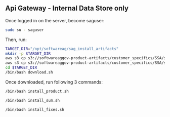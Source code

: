 ## Api Gateway - Internal Data Store only

Once logged in on the server, become saguser:

```bash
sudo su - saguser
```

Then, run:

```bash
TARGET_DIR="/opt/softwareag/sag_install_artifacts"
mkdir -p $TARGET_DIR
aws s3 cp s3://softwareaggov-product-artifacts/customer_specifics/SSA/scripts/_common/download_helper.sh $TARGET_DIR
aws s3 cp s3://softwareaggov-product-artifacts/customer_specifics/SSA/scripts/apigateway_ids/download.sh $TARGET_DIR
cd $TARGET_DIR
/bin/bash download.sh
```

Once downloaded, run following 3 commands:

```bash
/bin/bash install_product.sh
```

```bash
/bin/bash install_sum.sh
```

```bash
/bin/bash install_fixes.sh
```